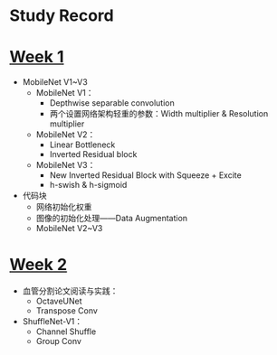 # Study Record
# [Week 1](Week_1/README.md)

- MobileNet V1~V3 
  - MobileNet V1：
    - Depthwise separable convolution
    - 两个设置网络架构轻重的参数：Width multiplier & Resolution multiplier
  - MobileNet V2：
    - Linear Bottleneck
    - Inverted Residual block
  - MobileNet V3：
    - New Inverted Residual Block with Squeeze + Excite
    - h-swish & h-sigmoid
- 代码块
  - 网络初始化权重
  - 图像的初始化处理——Data Augmentation
  - MobileNet V2~V3

# [Week 2](Week_2/README.md)

- 血管分割论文阅读与实践：
  - OctaveUNet
  - Transpose Conv
- ShuffleNet-V1：
  - Channel Shuffle
  - Group Conv
